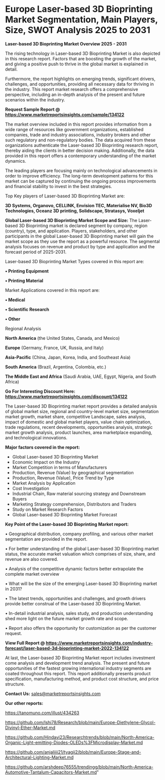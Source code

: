 # Europe Laser-based 3D Bioprinting Market Segmentation, Main Players, Size, SWOT Analysis 2025 to 2031

<Strong> Laser-based 3D Bioprinting Market Overview 2025 - 2031</strong>

The rising technology in Laser-based 3D Bioprinting Market is also depicted in this research report. Factors that are boosting the growth of the market, and giving a positive push to thrive in the global market is explained in detail.

Furthermore, the report highlights on emerging trends, significant drivers, challenges, and opportunities, providing all necessary data for thriving in the industry. This report market research offers a comprehensive perspective, including an in-depth analysis of the present and future scenarios within the industry.

<strong>Request Sample Report @ <a href=https://www.marketreportsinsights.com/sample/134122>https://www.marketreportsinsights.com/sample/134122</a></strong>

The market overview included in this report provides information from a wide range of resources like government organizations, established companies, trade and industry associations, industry brokers and other such regulatory and non-regulatory bodies. The data acquired from these organizations authenticate the Laser-based 3D Bioprinting research report, thereby aiding the clients in better decision making. Additionally, the data provided in this report offers a contemporary understanding of the market dynamics.

The leading players are focusing mainly on technological advancements in order to improve efficiency. The long-term development patterns for this market can be captured by continuing the ongoing process improvements and financial stability to invest in the best strategies.

Top Key players of Laser-based 3D Bioprinting Market are:

<strong>3D Systems, Organovo, CELLINK, Envision TEC, Materialise NV, Bio3D Technologies, Oceanz 3D printing, Solidscape, Stratasys, Voxeljet</strong>

<strong><b>Global Laser-based 3D Bioprinting Market Scope and Size:</b></strong>
The Laser-based 3D Bioprinting market is declared segment by company, region (country), type, and application. Players, stakeholders, and other participants in the global Laser-based 3D Bioprinting market will gain the market scope as they use the report as a powerful resource. The segmental analysis focuses on revenue and product by type and application and the forecast period of 2025-2031.

Laser-based 3D Bioprinting Market Types covered in this report are:

<strong>• Printing Equipment

• Printing Material</strong>

Market Applications covered in this report are:

<strong>• Medical

• Scientific Research

• Other</strong> 

Regional Analysis

<strong>North America</strong> (the United States, Canada, and Mexico)

<strong>Europe</strong> (Germany, France, UK, Russia, and Italy)

<strong>Asia-Pacific</strong> (China, Japan, Korea, India, and Southeast Asia)

<strong>South America</strong> (Brazil, Argentina, Colombia, etc.)

<strong>The Middle East and Africa</strong> (Saudi Arabia, UAE, Egypt, Nigeria, and South Africa)

<strong>Go For Interesting Discount Here: <a href=https://www.marketreportsinsights.com/discount/134122>https://www.marketreportsinsights.com/discount/134122</a></strong>

The Laser-based 3D Bioprinting market report provides a detailed analysis of global market size, regional and country-level market size, segmentation market growth, market share, competitive Landscape, sales analysis, impact of domestic and global market players, value chain optimization, trade regulations, recent developments, opportunities analysis, strategic market growth analysis, product launches, area marketplace expanding, and technological innovations.

<strong><b>Major factors covered in the report:</b></strong>
<ul>
  <li>Global Laser-based 3D Bioprinting Market </li>
  <li>Economic Impact on the Industry</li>
  <li>Market Competition in terms of Manufacturers</li>
  <li>Production, Revenue (Value) by geographical segmentation</li>
  <li>Production, Revenue (Value), Price Trend by Type</li>
  <li>Market Analysis by Application</li>
  <li>Cost Investigation</li>
  <li>Industrial Chain, Raw material sourcing strategy and Downstream Buyers</li>
  <li>Marketing Strategy comprehension, Distributors and Traders</li>
  <li>Study on Market Research Factors</li>
  <li>Global Laser-based 3D Bioprinting Market Forecast</li>
</ul>

<strong><b>Key Point of the Laser-based 3D Bioprinting Market report:</b></strong>

• Geographical distribution, company profiling, and various other market segmentation are provided in the report.

• For better understanding of the global Laser-based 3D Bioprinting market status, the accurate market valuation which comprises of size, share, and revenue are also covered.

• Analysis of the competitive dynamic factors better extrapolate the complete market overview

• What will be the size of the emerging Laser-based 3D Bioprinting market in 2031?

• The latest trends, opportunities and challenges, and growth drivers provide better construal of the Laser-based 3D Bioprinting Market.

• In-detail industrial analysis, sales study, and production understanding shed more light on the future market growth rate and scope.

• Report also offers the opportunity for customization as per the customer request.

<strong><b>View Full Report @ <a href=https://www.marketreportsinsights.com/industry-forecast/laser-based-3d-bioprinting-market-2022-134122>https://www.marketreportsinsights.com/industry-forecast/laser-based-3d-bioprinting-market-2022-134122</a></b></strong>


At last, the Laser-based 3D Bioprinting Market report includes investment come analysis and development trend analysis. The present and future opportunities of the fastest growing international industry segments are coated throughout this report. This report additionally presents product specification, manufacturing method, and product cost structure, and price structure.

<strong>Contact Us:</strong>
sales@marketreportsinsights.com

<strong>Our other reports:</strong>

<a href=https://tanomuno.com/illust/434263>https://tanomuno.com/illust/434263</a>

<a href=https://github.com/Ishi78/Research/blob/main/Europe-Diethylene-Glycol-Divinyl-Ether-Market.md>https://github.com/Ishi78/Research/blob/main/Europe-Diethylene-Glycol-Divinyl-Ether-Market.md</a>

<a href=https://github.com/Hindavi23/Researchtrends/blob/main/North-America-Organic-Light-emitting-Diodes-OLEDs%3FMicrodisplay-Market.md>https://github.com/Hindavi23/Researchtrends/blob/main/North-America-Organic-Light-emitting-Diodes-OLEDs%3FMicrodisplay-Market.md</a>

<a href=https://github.com/anjaliiii21/tyagii2/blob/main/Europe-Stage-and-Architectural-Lighting-Market.md>https://github.com/anjaliiii21/tyagii2/blob/main/Europe-Stage-and-Architectural-Lighting-Market.md</a>

<a href=https://github.com/arshdeep76555/trendingg/blob/main/North-America-Automotive-Tantalum-Capacitors-Market.md>https://github.com/arshdeep76555/trendingg/blob/main/North-America-Automotive-Tantalum-Capacitors-Market.md</a>"
